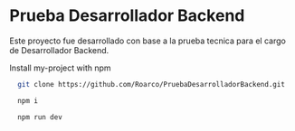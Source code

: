 
# Prueba Desarrollador Backend

Este proyecto fue desarrollado con base a la prueba tecnica para el cargo de Desarrollador Backend.




Install my-project with npm

```bash
  git clone https://github.com/Roarco/PruebaDesarrolladorBackend.git

  npm i

  npm run dev
```